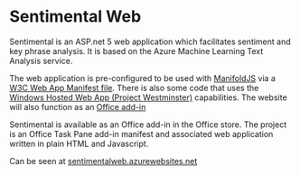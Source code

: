 # Sentimental Web
Sentimental is an ASP.net 5 web application which facilitates sentiment and key phrase analysis. It is based on the Azure Machine Learning Text Analysis service. 

The web application is pre-configured to be used with [ManifoldJS](http://manifoldjs.com/) via a [W3C Web App Manifest file](http://www.w3.org/2008/webapps/manifest/). There is also some code that uses the [Windows Hosted Web App (Project Westminster)](https://blogs.windows.com/buildingapps/2015/07/06/project-westminster-in-a-nutshell/) capabilities. The website will also function as an [Office add-in](http://dev.office.com/getting-started/addins)

Sentimental is available as an Office add-in in the Office store. The project is an Office Task Pane add-in manifest and associated web application written in plain HTML and Javascript.



Can be seen at [sentimentalweb.azurewebsites.net](http://sentimentalweb.azurewebsites.net)
